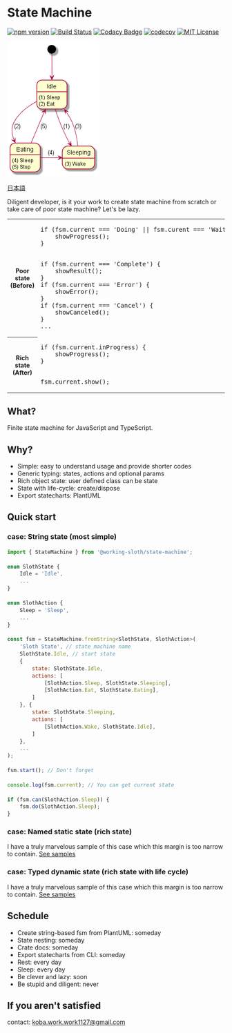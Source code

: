# State Machine

[![npm version](https://badge.fury.io/js/%40working-sloth%2Fstate-machine.svg)](https://badge.fury.io/js/%40working-sloth%2Fstate-machine)
[![Build Status](https://travis-ci.org/work-work-komei/node.state-machine.svg?branch=develop)](https://travis-ci.org/work-work-komei/node.state-machine)
[![Codacy Badge](https://api.codacy.com/project/badge/Grade/03db41b395194a168573c9b647f9db24)](https://app.codacy.com/app/work-work-komei/node.state-machine?utm_source=github.com&utm_medium=referral&utm_content=work-work-komei/node.state-machine&utm_campaign=Badge_Grade_Dashboard)
[![codecov](https://codecov.io/gh/work-work-komei/node.state-machine/branch/develop/graph/badge.svg)](https://codecov.io/gh/work-work-komei/node.state-machine)
[![MIT License](http://img.shields.io/badge/license-MIT-blue.svg?style=flat)](LICENSE)

![StateMachine](samples/1.quick-start/state.png)

[日本語](README-jp.md)

Diligent developer, is it your work to create state machine from scratch or take care of poor state machine?
Let's be lazy.
<table>
    <tr>
        <th>Poor state<br>(Before)</th>
        <td>
<pre>
if (fsm.current === 'Doing' || fsm.curent === 'Waiting' || ...) {
    showProgress();
}
<br>
if (fsm.current === 'Complete') {
    showResult();
}
if (fsm.current === 'Error') {
    showError();
}
if (fsm.current === 'Cancel') {
    showCanceled();
}
...
</pre>
        </td>
    </tr>
    <tr>
        <th>Rich state<br>(After)</th>
        <td>
<pre>
if (fsm.current.inProgress) {
    showProgress();
}
<br>
fsm.current.show();
</pre>
        </td>
    </tr>
</table>


## What? 
 Finite state machine for JavaScript and TypeScript.

## Why? 
- Simple: easy to understand usage and provide shorter codes
- Generic typing: states, actions and optional params
- Rich object state: user defined class can be state
- State with life-cycle: create/dispose
- Export statecharts: PlantUML

## Quick start
### case: String state (most simple)
```js
import { StateMachine } from '@working-sloth/state-machine';

enum SlothState {
    Idle = 'Idle',
    ...
}

enum SlothAction {
    Sleep = 'Sleep',
    ...
}

const fsm = StateMachine.fromString<SlothState, SlothAction>(
    'Sloth State', // state machine name
    SlothState.Idle, // start state
    {
        state: SlothState.Idle,
        actions: [
            [SlothAction.Sleep, SlothState.Sleeping],
            [SlothAction.Eat, SlothState.Eating],
        ]
    }, {
        state: SlothState.Sleeping,
        actions: [
            [SlothAction.Wake, SlothState.Idle],
        ]
    },
    ...
);

fsm.start(); // Don't forget

console.log(fsm.current); // You can get current state

if (fsm.can(SlothAction.Sleep)) {
    fsm.do(SlothAction.Sleep);
}
```

### case: Named static state (rich state)
 I have a truly marvelous sample of this case which this margin is too narrow to contain.
 [See samples](samples)

### case: Typed dynamic state (rich state with life cycle)
 I have a truly marvelous sample of this case which this margin is too narrow to contain.
 [See samples](samples)

## Schedule
- Create string-based fsm from PlantUML: someday
- State nesting: someday
- Crate docs: someday
- Export statecharts from CLI: someday
- Rest: every day
- Sleep: every day
- Be clever and lazy: soon
- Be stupid and diligent: never

## If you aren't satisfied
 contact: koba.work.work1127@gmail.com
